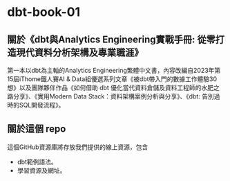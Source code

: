 # dbt-book-01

## 關於《dbt與Analytics Engineering實戰手冊: 從零打造現代資料分析架構及專業職涯》
第一本以dbt為主軸的Analytics Engineering繁體中文書，內容改編自2023年第15屆iThome鐵人賽AI & Data組優選系列文章《被dbt帶入門的數據工作體驗30想》以及團隊夥伴作品《如何借助 dbt 優化當代資料倉儲及資料工程師的水肥之路分享》、《實用Modern Data Stack：資料架構案例分析與分享》、《dbt: 告別過時的SQL開發流程》。

## 關於這個 repo
這個GitHub資源庫將存放我們提供的線上資源，包含
- dbt範例語法。
- 學習資源及網址。
